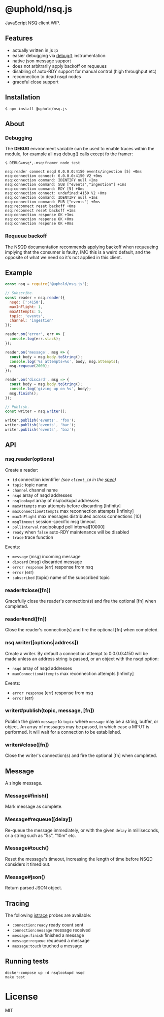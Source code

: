 # @uphold/nsq.js

JavaScript NSQ client WIP.

## Features

- actually written in js :p
- easier debugging via [debug()](https://github.com/visionmedia/debug) instrumentation
- native json message support
- does not arbitrarily apply backoff on requeues
- disabling of auto-RDY support for manual control (high throughput etc)
- reconnection to dead nsqd nodes
- graceful close support

## Installation

```
$ npm install @uphold/nsq.js
```

## About

### Debugging

The __DEBUG__ environment variable can be used to enable
traces within the module, for example all nsq debug() calls
except fo the framer:

```
$ DEBUG=nsq*,-nsq:framer node test

nsq:reader connect nsqd 0.0.0.0:4150 events/ingestion [5] +0ms
nsq:connection connect: 0.0.0.0:4150 V2 +0ms
nsq:connection command: IDENTIFY null +2ms
nsq:connection command: SUB ["events","ingestion"] +1ms
nsq:connection command: RDY [5] +0ms
nsq:connection connect: undefined:4150 V2 +0ms
nsq:connection command: IDENTIFY null +1ms
nsq:connection command: PUB ["events"] +0ms
nsq:reconnect reset backoff +0ms
nsq:reconnect reset backoff +1ms
nsq:connection response OK +3ms
nsq:connection response OK +0ms
nsq:connection response OK +0ms
```

### Requeue backoff

The NSQD documentation recommends applying
backoff when requeueing implying that the
consumer is faulty, IMO this is a weird default,
and the opposite of what we need so it's not applied in
this client.

## Example

```js
const nsq = require('@uphold/nsq.js');

// Subscribe.
const reader = nsq.reader({
  nsqd: [':4150'],
  maxInFlight: 1,
  maxAttempts: 5,
  topic: 'events',
  channel: 'ingestion'
});

reader.on('error', err => {
  console.log(err.stack);
});

reader.on('message', msg => {
  const body = msg.body.toString();
  console.log('%s attempts=%s', body, msg.attempts);
  msg.requeue(2000);
});

reader.on('discard', msg => {
  const body = msg.body.toString();
  console.log('giving up on %s', body);
  msg.finish();
});

// Publish.
const writer = nsq.writer();

writer.publish('events', 'foo');
writer.publish('events', 'bar');
writer.publish('events', 'baz');
```

## API

### nsq.reader(options)

Create a reader:

- `id` connection identifier *(see `client_id` in the [spec](http://nsq.io/clients/tcp_protocol_spec.html#identify))*
- `topic` topic name
- `channel` channel name
- `nsqd` array of nsqd addresses
- `nsqlookupd` array of nsqlookupd addresses
- `maxAttempts` max attempts before discarding [Infinity]
- `maxConnectionAttempts` max reconnection attempts [Infinity]
- `maxInFlight` max messages distributed across connections [10]
- `msgTimeout` session-specific msg timeout
- `pollInterval` nsqlookupd poll interval[10000]
- `ready` when `false` auto-RDY maintenance will be disabled
- `trace` trace function

Events:

- `message` (msg) incoming message
- `discard` (msg) discarded message
- `error response` (err) response from nsq
- `error` (err)
- `subscribed` (topic) name of the subscribed topic

### reader#close([fn])

Gracefully close the reader's connection(s) and fire the optional [fn] when completed.

### reader#end([fn])

Close the reader's connection(s) and fire the optional [fn] when completed.

### nsq.writer([options|address])

Create a writer. By default a connection attempt to 0.0.0.0:4150 will be made unless
an address string is passed, or an object with the nsqd option:

- `nsqd` array of nsqd addresses
- `maxConnectionAttempts` max reconnection attempts [Infinity]

Events:

- `error response` (err) response from nsq
- `error` (err)

### writer#publish(topic, message, [fn])

Publish the given `message` to `topic` where `message`
may be a string, buffer, or object. An array of messages
may be passed, in which case a MPUT is performed.  It will
wait for a connection to be established.

### writer#close([fn])

Close the writer's connection(s) and fire the optional [fn] when completed.

## Message

A single message.

### Message#finish()

Mark message as complete.

### Message#requeue([delay])

Re-queue the message immediately, or with the
given `delay` in milliseconds, or a string such
as "5s", "10m" etc.

### Message#touch()

Reset the message's timeout, increasing the length
of time before NSQD considers it timed out.

### Message#json()

Return parsed JSON object.

## Tracing

The following [jstrace](https://github.com/jstrace/jstrace) probes are available:

- `connection:ready` ready count sent
- `connection:message` message received
- `message:finish` finished a message
- `message:requeue` requeued a message
- `message:touch` touched a message

## Running tests

```
docker-compose up -d nsqlookupd nsqd
make test
```

# License

MIT

